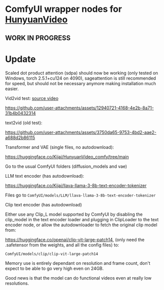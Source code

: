 # ComfyUI wrapper nodes for [HunyuanVideo](https://github.com/Tencent/HunyuanVideo)

## WORK IN PROGRESS

# Update

Scaled dot product attention (sdpa) should now be working (only tested on Windows, torch 2.5.1+cu124 on 4090), sageattention is still recommended for speed, but should not be necessary anymore making installation much easier.

Vid2vid test:
[source video](https://www.pexels.com/video/a-4x4-vehicle-speeding-on-a-dirt-road-during-a-competition-15604814/)

https://github.com/user-attachments/assets/12940721-4168-4e2b-8a71-31b4b0432314


text2vid (old test):

https://github.com/user-attachments/assets/3750da65-9753-4bd2-aae2-a688d2b86115


Transformer and VAE (single files, no autodownload):

https://huggingface.co/Kijai/HunyuanVideo_comfy/tree/main

Go to the usual ComfyUI folders (diffusion_models and vae)

LLM text encoder (has autodownload):

https://huggingface.co/Kijai/llava-llama-3-8b-text-encoder-tokenizer

Files go to `ComfyUI/models/LLM/llava-llama-3-8b-text-encoder-tokenizer`

Clip text encoder (has autodownload)

Either use any Clip_L model supported by ComfyUI by disabling the clip_model in the text encoder loader and plugging in ClipLoader to the text encoder node, or 
allow the autodownloader to fetch the original clip model from:

https://huggingface.co/openai/clip-vit-large-patch14, (only need the .safetensor from the weights, and all the config files) to:

`ComfyUI/models/clip/clip-vit-large-patch14`

Memory use is entirely dependant on resolution and frame count, don't expect to be able to go very high even on 24GB. 

Good news is that the model can do functional videos even at really low resolutions.
